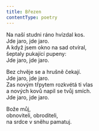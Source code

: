 ```yaml
---
title: Březen
contentType: poetry
---
```


<section>

Na naší studni ráno hvízdal kos.  
Jde jaro, jde jaro.  
A když jsem okno na sad otvíral,  
šeptaly pukající pupeny:  
Jde jaro, jde jaro.

</section>

<section>

Bez chvěje se a hrušně čekají.  
Jde jaro, jde jaro.  
Zas novým třpytem rozkvétá ti vlas  
a nových kovů napil se tvůj smích.  
Jde jaro, jde jaro.

</section>

<section>

Bože můj,  
obnoviteli, obroditeli,  
na srdce v sněhu pamatuj.

</section>
